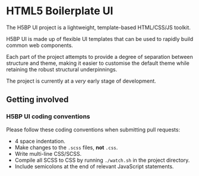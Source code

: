 # HTML5 Boilerplate UI

The H5BP UI project is a lightweight, template-based HTML/CSS/JS toolkit.

H5BP UI is made up of flexible UI templates that can be used to rapidly build common web components.

Each part of the project attempts to provide a degree of separation between structure and theme, making it easier to customise the default theme while retaining the robust structural underpinnings.

The project is currently at a *very* early stage of development.

## Getting involved

### H5BP UI coding conventions

Please follow these coding conventions when submitting pull requests:

* 4 space indentation.
* Make changes to the `.scss` files, **not** `.css`.
* Write multi-line CSS/SCSS.
* Compile all SCSS to CSS by running `./watch.sh` in the project directory.
* Include semicolons at the end of relevant JavaScript statements.

